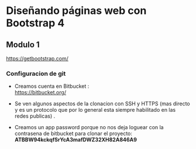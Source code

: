 # Diseñando páginas web con Bootstrap 4 

## Modulo 1 

<a href='https://getbootstrap.com/'>https://getbootstrap.com/</a>


### Configuracion de git 

- Creamos cuenta en Bitbucket :  
<a href='https://bitbucket.org/'>https://bitbucket.org/</a>

- Se ven algunos aspectos de la clonacion con SSH y HTTPS (mas directo y es un protocolo que por lo general esta siempre habilitado en las redes publicas) . 

- Creamos un app password porque no nos deja loguear con la contrasena de bitbucket para clonar el proyecto: **ATBBW94kckqfSrYcA3mafDWZ32XH82A846A9**



